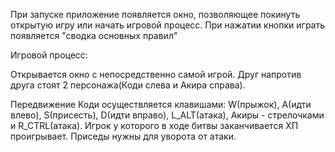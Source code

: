 При запуске приложение появляется окно, позволяющее покинуть открытую игру или начать игровой процесс. При нажатии кнопки играть появляется "сводка основных правил" 

Игровой процесс: 

Открывается окно с непосредственно самой игрой. Друг напротив друга стоят 2 персонажа(Коди слева и Акира справа). 

Передвижение Коди осуществляется клавишами: W(прыжок), A(идти влево), S(присесть), D(идти вправо), L_ALT(атака), Акиры - стрелочками и R_CTRL(атака).
 Игрок у которого в ходе битвы заканчивается ХП проигрывает. Приседы нужны для уворота от атаки.